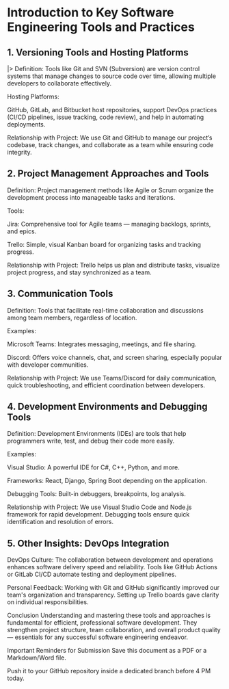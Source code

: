 # Introduction to Key Software Engineering Tools and Practices

## 1. Versioning Tools and Hosting Platforms

|> Definition: Tools like Git and SVN (Subversion) are version control systems that manage changes to source code over time, allowing multiple developers to collaborate effectively.

Hosting Platforms:

GitHub, GitLab, and Bitbucket host repositories, support DevOps practices (CI/CD pipelines, issue tracking, code review), and help in automating deployments.

Relationship with Project:
We use Git and GitHub to manage our project’s codebase, track changes, and collaborate as a team while ensuring code integrity.

## 2. Project Management Approaches and Tools

Definition: Project management methods like Agile or Scrum organize the development process into manageable tasks and iterations.

Tools:

Jira: Comprehensive tool for Agile teams — managing backlogs, sprints, and epics.

Trello: Simple, visual Kanban board for organizing tasks and tracking progress.

Relationship with Project:
Trello helps us plan and distribute tasks, visualize project progress, and stay synchronized as a team.

## 3. Communication Tools

Definition: Tools that facilitate real-time collaboration and discussions among team members, regardless of location.

Examples:

Microsoft Teams: Integrates messaging, meetings, and file sharing.

Discord: Offers voice channels, chat, and screen sharing, especially popular with developer communities.

Relationship with Project:
We use Teams/Discord for daily communication, quick troubleshooting, and efficient coordination between developers.

## 4. Development Environments and Debugging Tools

Definition: Development Environments (IDEs) are tools that help programmers write, test, and debug their code more easily.

Examples:

Visual Studio: A powerful IDE for C#, C++, Python, and more.

Frameworks: React, Django, Spring Boot depending on the application.

Debugging Tools: Built-in debuggers, breakpoints, log analysis.

Relationship with Project:
We use Visual Studio Code and Node.js framework for rapid development. Debugging tools ensure quick identification and resolution of errors.

## 5. Other Insights: DevOps Integration
DevOps Culture:
The collaboration between development and operations enhances software delivery speed and reliability. Tools like GitHub Actions or GitLab CI/CD automate testing and deployment pipelines.

Personal Feedback:
Working with Git and GitHub significantly improved our team's organization and transparency. Setting up Trello boards gave clarity on individual responsibilities.

Conclusion
Understanding and mastering these tools and approaches is fundamental for efficient, professional software development. They strengthen project structure, team collaboration, and overall product quality — essentials for any successful software engineering endeavor.

Important Reminders for Submission
Save this document as a PDF or a Markdown/Word file.

Push it to your GitHub repository inside a dedicated branch before 4 PM today.
